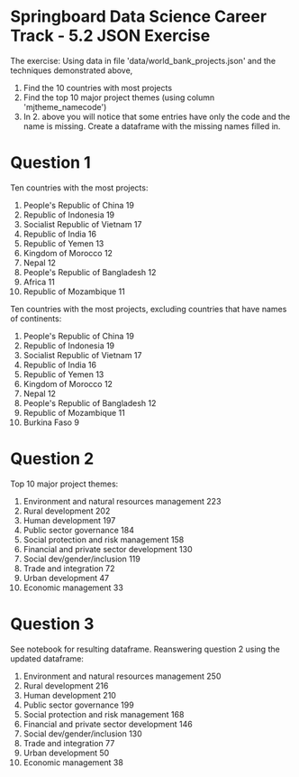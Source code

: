 # Springboard Data Science Career Track - 5.2 JSON Exercise

The exercise:
Using data in file 'data/world_bank_projects.json' and the techniques demonstrated above,
1. Find the 10 countries with most projects
2. Find the top 10 major project themes (using column 'mjtheme_namecode')
3. In 2. above you will notice that some entries have only the code and the name is missing. Create a dataframe with the missing names filled in.

# Question 1

Ten countries with the most projects:

1. People's Republic of China         19
2. Republic of Indonesia              19
3. Socialist Republic of Vietnam      17
4. Republic of India                  16
5. Republic of Yemen                  13
6. Kingdom of Morocco                 12
7. Nepal                              12
8. People's Republic of Bangladesh    12
9. Africa                             11
10. Republic of Mozambique             11

Ten countries with the most projects, excluding countries that have names of continents:

1. People's Republic of China         19
2. Republic of Indonesia              19
3. Socialist Republic of Vietnam      17
4. Republic of India                  16
5. Republic of Yemen                  13
6. Kingdom of Morocco                 12
7. Nepal                              12
8. People's Republic of Bangladesh    12
9. Republic of Mozambique             11
10. Burkina Faso                        9

# Question 2

Top 10 major project themes:

1. Environment and natural resources management    223
2. Rural development                               202
3. Human development                               197
4. Public sector governance                        184
5. Social protection and risk management           158
6. Financial and private sector development        130
7. Social dev/gender/inclusion                     119
8. Trade and integration                            72
9. Urban development                                47
10. Economic management                              33

# Question 3

See notebook for resulting dataframe. Reanswering question 2 using the updated dataframe:

1. Environment and natural resources management    250
2. Rural development                               216
3. Human development                               210
4. Public sector governance                        199
5. Social protection and risk management           168
6. Financial and private sector development        146
7. Social dev/gender/inclusion                     130
8. Trade and integration                            77
9. Urban development                                50
10. Economic management                              38
